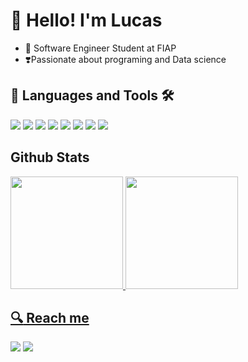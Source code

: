 # 👋 Hello! I'm Lucas
- :book: Software Engineer Student at FIAP
- ❣️Passionate about programing and Data science
## 📖 Languages and Tools 🛠️
  <img loading="lazy" src= "https://img.shields.io/badge/Python-FFD43B?style=for-the-badge&logo=python&logoColor=blue"> <img loading="lazy" src= "https://img.shields.io/badge/JavaScript-323330?style=for-the-badge&logo=javascript&logoColor=F7DF1E"> <img loading="lazy" src="https://img.shields.io/badge/HTML5-E34F26?style=for-the-badge&logo=html5&logoColor=white">  <img loading="lazy" src="https://img.shields.io/badge/CSS3-1572B6?style=for-the-badge&logo=css3&logoColor=white">  <img loading="lazy" src="https://img.shields.io/badge/PHP-777BB4?style=for-the-badge&logo=php&logoColor=white">  <img loading="lazy" src="https://img.shields.io/badge/MySQL-005C84?style=for-the-badge&logo=mysql&logoColor=white"> <img loading="lazy" src="https://img.shields.io/badge/GitHub-100000?style=for-the-badge&logo=github&logoColor=white"> <img loading="lazy" src="https://img.shields.io/badge/GIT-E44C30?style=for-the-badge&logo=git&logoColor=white">
## Github Stats
<a href="https://github.com/LASSc-9">
<img loading="lazy" height="180em" src="https://github-readme-stats.vercel.app/api/top-langs/?username=LASSc-9&layout=compact&langs_count=7&theme=dracula">
<img loading="lazy" height="180em" src="https://github-readme-stats.vercel.app/api?username=LASSc-9&show_icons=true&theme=dracula&include_all_commits=true&count_private=true">
  
## :mag: Reach me
<a href = "mailto:lucaslugui1604@gmail.com"><img loading="lazy" src="https://img.shields.io/badge/Gmail-D14836?style=for-the-badge&logo=gmail&logoColor=white" target="_blank"></a> 
<a href="https://www.linkedin.com/in/lucas-almeida-895a622b4" target="_blank"><img loading="lazy" src="https://img.shields.io/badge/-LinkedIn-%230077B5?style=for-the-badge&logo=linkedin&logoColor=white" target="_blank"></a>
  
